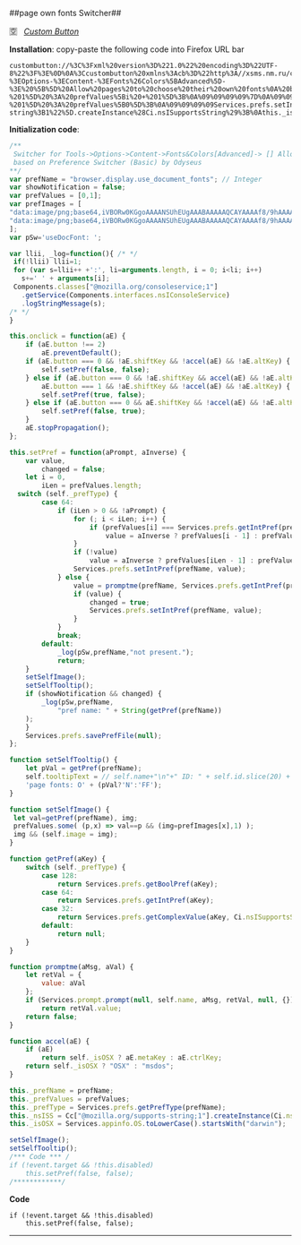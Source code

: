 
##page own fonts Switcher##

:u7a7a: &nbsp; <a href=https://addons.mozilla.org/firefox/addon/custom-buttons/>*Custom Button*</a>

**Installation**: copy-paste the following code into Firefox URL bar

<pre><code>custombutton://%3C%3Fxml%20version%3D%221.0%22%20encoding%3D%22UTF-8%22%3F%3E%0D%0A%3Ccustombutton%20xmlns%3Acb%3D%22http%3A//xsms.nm.ru/custombuttons/%22%3E%0A%20%20%3Cname%3Epage%20own%20fonts%20Switcher%3C/name%3E%0A%20%20%3Cimage%3E%3C%21%5BCDATA%5Bdata%3Aimage/png%3Bbase64%2CiVBORw0KGgoAAAANSUhEUgAAABAAAAAQCAYAAAAf8/9hAAAACXBIWXMAAAsTAAALEwEAmpwYAAAAWklEQVR42mNQUFBgwIVL26b/B2F8ahgoNgCmiFzMQDUvkGozTgMIuYCgAcgKsLGJcgE+ZxPtApLDAFcMEIoJojTjMwRv3OPzO94wwBVlWMMAnxMJiVM3KZOLAbc2SFpozMGIAAAAAElFTkSuQmCC%5D%5D%3E%3C/image%3E%0A%20%20%3Cmode%3E2%3C/mode%3E%0A%20%20%3Cinitcode%3E%3C%21%5BCDATA%5B/**%0A%20Switcher%20for%20Tools-%3EOptions-%3EContent-%3EFonts%26Colors%5BAdvanced%5D-%3E%20%5B%5D%20Allow%20pages%20to%20choose%20their%20own%20fonts%0A%20based%20on%20Preference%20Switcher%20%28Basic%29%20by%20Odyseus%0A**/%0Avar%20prefName%20%3D%20%22browser.display.use_document_fonts%22%3B%20//%20Integer%0Avar%20showNotification%20%3D%20false%3B%0Avar%20prefValues%20%3D%20%5B0%2C1%5D%3B%0Avar%20prefImages%20%3D%20%5B%0A%22data%3Aimage/png%3Bbase64%2CiVBORw0KGgoAAAANSUhEUgAAABAAAAAQCAYAAAAf8/9hAAAACXBIWXMAAAsTAAALEwEAmpwYAAAAWklEQVR42mNQUFBgwIVL26b/B2F8ahgoNgCmiFzMQDUvkGozTgMIuYCgAcgKsLGJcgE+ZxPtApLDAFcMEIoJojTjMwRv3OPzO94wwBVlWMMAnxMJiVM3KZOLAbc2SFpozMGIAAAAAElFTkSuQmCC%22%2C%0A%22data%3Aimage/png%3Bbase64%2CiVBORw0KGgoAAAANSUhEUgAAABAAAAAQCAYAAAAf8/9hAAAACXBIWXMAAAsTAAALEwEAmpwYAAAAUElEQVR42mNgwAPY6hn+gzADuYAoA2CKyMUMVPMCxTZjkyBWDKsL0BWT5AJ8zibaBRSFPlFOJidGSE59RPkdm624ogyra/A5kZA4dZMyuQAAZtugqYF9qE0AAAAASUVORK5CYII%3D%22%0A%5D%3B%0Avar%20pSw%3D%27useDocFont%3A%20%27%3B%0A%0Avar%20llii%2C%20_log%3Dfunction%28%29%7B%20/*%20*/%0A%20if%28%21llii%29%20llii%3D1%3B%0A%20for%20%28var%20s%3Dllii++%20+%27%3A%27%2C%20li%3Darguments.length%2C%20i%20%3D%200%3B%20i%3Cli%3B%20i++%29%20%0A%20%20%20s+%3D%27%20%27%20+%20arguments%5Bi%5D%3B%0A%20Components.classes%5B%22@mozilla.org/consoleservice%3B1%22%5D%0A%20%20%20.getService%28Components.interfaces.nsIConsoleService%29%0A%20%20%20.logStringMessage%28s%29%3B%0A/*%20*/%0A%7D%0A%0Athis.onclick%20%3D%20function%28aE%29%20%7B%0A%09if%20%28aE.button%20%21%3D%3D%202%29%0A%09%09aE.preventDefault%28%29%3B%0A%09if%20%28aE.button%20%3D%3D%3D%200%20%26%26%20%21aE.shiftKey%20%26%26%20%21accel%28aE%29%20%26%26%20%21aE.altKey%29%20%7B%0A%09%09self.setPref%28false%2C%20false%29%3B%0A%09%7D%20else%20if%20%28aE.button%20%3D%3D%3D%200%20%26%26%20%21aE.shiftKey%20%26%26%20accel%28aE%29%20%26%26%20%21aE.altKey%20%7C%7C%0A%09%09aE.button%20%3D%3D%3D%201%20%26%26%20%21aE.shiftKey%20%26%26%20%21accel%28aE%29%20%26%26%20%21aE.altKey%29%20%7B%0A%09%09self.setPref%28true%2C%20false%29%3B%0A%09%7D%20else%20if%20%28aE.button%20%3D%3D%3D%200%20%26%26%20aE.shiftKey%20%26%26%20%21accel%28aE%29%20%26%26%20%21aE.altKey%29%20%7B%0A%09%09self.setPref%28false%2C%20true%29%3B%0A%09%7D%0A%09aE.stopPropagation%28%29%3B%0A%7D%3B%0A%0Athis.setPref%20%3D%20function%28aPrompt%2C%20aInverse%29%20%7B%0A%09var%20value%2C%0A%09%09changed%20%3D%20false%3B%0A%09let%20i%20%3D%200%2C%0A%09%09iLen%20%3D%20prefValues.length%3B%0A%20%20switch%20%28self._prefType%29%20%7B%0A%09%09case%2064%3A%0A%09%09%09if%20%28iLen%20%3E%200%20%26%26%20%21aPrompt%29%20%7B%0A%09%09%09%09for%20%28%3B%20i%20%3C%20iLen%3B%20i++%29%20%7B%0A%09%09%09%09%09if%20%28prefValues%5Bi%5D%20%3D%3D%3D%20Services.prefs.getIntPref%28prefName%2C%20true%29%29%0A%09%09%09%09%09%09value%20%3D%20aInverse%20%3F%20prefValues%5Bi%20-%201%5D%20%3A%20prefValues%5Bi%20+%201%5D%3B%0A%09%09%09%09%7D%0A%09%09%09%09if%20%28%21value%29%0A%09%09%09%09%09value%20%3D%20aInverse%20%3F%20prefValues%5BiLen%20-%201%5D%20%3A%20prefValues%5B0%5D%3B%0A%09%09%09%09Services.prefs.setIntPref%28prefName%2C%20value%29%3B%0A%09%09%09%7D%20else%20%7B%0A%09%09%09%09value%20%3D%20promptme%28prefName%2C%20Services.prefs.getIntPref%28prefName%2C%20true%29%29%3B%0A%09%09%09%09if%20%28value%29%20%7B%0A%09%09%09%09%09changed%20%3D%20true%3B%0A%09%09%09%09%09Services.prefs.setIntPref%28prefName%2C%20value%29%3B%0A%09%09%09%09%7D%0A%09%09%09%7D%0A%09%09%09break%3B%0A%09%09default%3A%0A%09%09%09_log%28pSw%2CprefName%2C%22not%20present.%22%29%3B%0A%09%09%09return%3B%0A%09%7D%0A%09setSelfImage%28%29%3B%0A%09setSelfTooltip%28%29%3B%0A%09if%20%28showNotification%20%26%26%20changed%29%20%7B%0A%09%09_log%28pSw%2CprefName%2C%0A%09%09%09%22pref%20name%3A%20%22%20+%20String%28getPref%28prefName%29%29%0A%20%20%20%20%29%3B%0A%09%7D%0A%09Services.prefs.savePrefFile%28null%29%3B%0A%7D%3B%0A%0Afunction%20setSelfTooltip%28%29%20%7B%0A%09let%20pVal%20%3D%20getPref%28prefName%29%3B%0A%09self.tooltipText%20%3D%20//%20self.name+%22%5Cn%22+%22%20ID%3A%20%22%20+%20self.id.slice%2820%29%20+%20%27%5Cn%27%20+%0A%20%20%20%20%27page%20fonts%3A%20O%27%20+%20%28pVal%3F%27N%27%3A%27FF%27%29%3B%0A%7D%0A%0Afunction%20setSelfImage%28%29%20%7B%0A%20let%20val%3DgetPref%28prefName%29%2C%20img%3B%0A%20prefValues.some%28%20%28p%2Cx%29%20%3D%3E%20val%3D%3Dp%20%26%26%20%28img%3DprefImages%5Bx%5D%2C1%29%20%29%3B%0A%20img%20%26%26%20%28self.image%20%3D%20img%29%3B%0A%7D%0A%0Afunction%20getPref%28aKey%29%20%7B%0A%09switch%20%28self._prefType%29%20%7B%0A%09%09case%20128%3A%0A%09%09%09return%20Services.prefs.getBoolPref%28aKey%29%3B%0A%09%09case%2064%3A%0A%09%09%09return%20Services.prefs.getIntPref%28aKey%29%3B%0A%09%09case%2032%3A%0A%09%09%09return%20Services.prefs.getComplexValue%28aKey%2C%20Ci.nsISupportsString%29.data%3B%0A%09%09default%3A%0A%09%09%09return%20null%3B%0A%09%7D%0A%7D%0A%0Afunction%20promptme%28aMsg%2C%20aVal%29%20%7B%0A%09let%20retVal%20%3D%20%7B%0A%09%09value%3A%20aVal%0A%09%7D%3B%0A%09if%20%28Services.prompt.prompt%28null%2C%20self.name%2C%20aMsg%2C%20retVal%2C%20null%2C%20%7B%7D%29%29%0A%09%09return%20retVal.value%3B%0A%09return%20false%3B%0A%7D%0A%0Afunction%20accel%28aE%29%20%7B%0A%09if%20%28aE%29%0A%09%09return%20self._isOSX%20%3F%20aE.metaKey%20%3A%20aE.ctrlKey%3B%0A%09return%20self._isOSX%20%3F%20%22OSX%22%20%3A%20%22msdos%22%3B%0A%7D%0A%0Athis._prefName%20%3D%20prefName%3B%0Athis._prefValues%20%3D%20prefValues%3B%0Athis._prefType%20%3D%20Services.prefs.getPrefType%28prefName%29%3B%0Athis._nsISS%20%3D%20Cc%5B%22@mozilla.org/supports-string%3B1%22%5D.createInstance%28Ci.nsISupportsString%29%3B%0Athis._isOSX%20%3D%20Services.appinfo.OS.toLowerCase%28%29.startsWith%28%22darwin%22%29%3B%0A%0AsetSelfImage%28%29%3B%0AsetSelfTooltip%28%29%3B%0A/***%20Code%20***%20/%0Aif%20%28%21event.target%20%26%26%20%21this.disabled%29%0A%09this.setPref%28false%2C%20false%29%3B%0A/************/%5D%5D%3E%3C/initcode%3E%0A%20%20%3Ccode%3E%3C%21%5BCDATA%5Bif%20%28%21event.target%20%26%26%20%21this.disabled%29%0A%09this.setPref%28false%2C%20false%29%3B%5D%5D%3E%3C/code%3E%0A%20%20%3Caccelkey%3E%3C%21%5BCDATA%5BCtrl+%2C%5D%5D%3E%3C/accelkey%3E%0A%20%20%3Chelp%3E%3C%21%5BCDATA%5B%5D%5D%3E%3C/help%3E%0A%20%20%3Cattributes/%3E%0A%3C/custombutton%3E</code></pre>


**Initialization code**:
```javascript
/**
 Switcher for Tools->Options->Content->Fonts&Colors[Advanced]-> [] Allow pages to choose their own fonts
 based on Preference Switcher (Basic) by Odyseus
**/
var prefName = "browser.display.use_document_fonts"; // Integer
var showNotification = false;
var prefValues = [0,1];
var prefImages = [
"data:image/png;base64,iVBORw0KGgoAAAANSUhEUgAAABAAAAAQCAYAAAAf8/9hAAAACXBIWXMAAAsTAAALEwEAmpwYAAAAWklEQVR42mNQUFBgwIVL26b/B2F8ahgoNgCmiFzMQDUvkGozTgMIuYCgAcgKsLGJcgE+ZxPtApLDAFcMEIoJojTjMwRv3OPzO94wwBVlWMMAnxMJiVM3KZOLAbc2SFpozMGIAAAAAElFTkSuQmCC",
"data:image/png;base64,iVBORw0KGgoAAAANSUhEUgAAABAAAAAQCAYAAAAf8/9hAAAACXBIWXMAAAsTAAALEwEAmpwYAAAAUElEQVR42mNgwAPY6hn+gzADuYAoA2CKyMUMVPMCxTZjkyBWDKsL0BWT5AJ8zibaBRSFPlFOJidGSE59RPkdm624ogyra/A5kZA4dZMyuQAAZtugqYF9qE0AAAAASUVORK5CYII="
];
var pSw='useDocFont: ';

var llii, _log=function(){ /* */
 if(!llii) llii=1;
 for (var s=llii++ +':', li=arguments.length, i = 0; i<li; i++) 
   s+=' ' + arguments[i];
 Components.classes["@mozilla.org/consoleservice;1"]
   .getService(Components.interfaces.nsIConsoleService)
   .logStringMessage(s);
/* */
}

this.onclick = function(aE) {
	if (aE.button !== 2)
		aE.preventDefault();
	if (aE.button === 0 && !aE.shiftKey && !accel(aE) && !aE.altKey) {
		self.setPref(false, false);
	} else if (aE.button === 0 && !aE.shiftKey && accel(aE) && !aE.altKey ||
		aE.button === 1 && !aE.shiftKey && !accel(aE) && !aE.altKey) {
		self.setPref(true, false);
	} else if (aE.button === 0 && aE.shiftKey && !accel(aE) && !aE.altKey) {
		self.setPref(false, true);
	}
	aE.stopPropagation();
};

this.setPref = function(aPrompt, aInverse) {
	var value,
		changed = false;
	let i = 0,
		iLen = prefValues.length;
  switch (self._prefType) {
		case 64:
			if (iLen > 0 && !aPrompt) {
				for (; i < iLen; i++) {
					if (prefValues[i] === Services.prefs.getIntPref(prefName, true))
						value = aInverse ? prefValues[i - 1] : prefValues[i + 1];
				}
				if (!value)
					value = aInverse ? prefValues[iLen - 1] : prefValues[0];
				Services.prefs.setIntPref(prefName, value);
			} else {
				value = promptme(prefName, Services.prefs.getIntPref(prefName, true));
				if (value) {
					changed = true;
					Services.prefs.setIntPref(prefName, value);
				}
			}
			break;
		default:
			_log(pSw,prefName,"not present.");
			return;
	}
	setSelfImage();
	setSelfTooltip();
	if (showNotification && changed) {
		_log(pSw,prefName,
			"pref name: " + String(getPref(prefName))
    );
	}
	Services.prefs.savePrefFile(null);
};

function setSelfTooltip() {
	let pVal = getPref(prefName);
	self.tooltipText = // self.name+"\n"+" ID: " + self.id.slice(20) + '\n' +
    'page fonts: O' + (pVal?'N':'FF');
}

function setSelfImage() {
 let val=getPref(prefName), img;
 prefValues.some( (p,x) => val==p && (img=prefImages[x],1) );
 img && (self.image = img);
}

function getPref(aKey) {
	switch (self._prefType) {
		case 128:
			return Services.prefs.getBoolPref(aKey);
		case 64:
			return Services.prefs.getIntPref(aKey);
		case 32:
			return Services.prefs.getComplexValue(aKey, Ci.nsISupportsString).data;
		default:
			return null;
	}
}

function promptme(aMsg, aVal) {
	let retVal = {
		value: aVal
	};
	if (Services.prompt.prompt(null, self.name, aMsg, retVal, null, {}))
		return retVal.value;
	return false;
}

function accel(aE) {
	if (aE)
		return self._isOSX ? aE.metaKey : aE.ctrlKey;
	return self._isOSX ? "OSX" : "msdos";
}

this._prefName = prefName;
this._prefValues = prefValues;
this._prefType = Services.prefs.getPrefType(prefName);
this._nsISS = Cc["@mozilla.org/supports-string;1"].createInstance(Ci.nsISupportsString);
this._isOSX = Services.appinfo.OS.toLowerCase().startsWith("darwin");

setSelfImage();
setSelfTooltip();
/*** Code *** /
if (!event.target && !this.disabled)
	this.setPref(false, false);
/************/
```

**Code**
```
if (!event.target && !this.disabled)
	this.setPref(false, false);
```

---